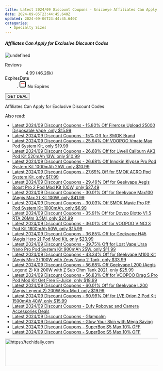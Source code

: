 ```yaml
---
title: Latest 2024/09 Discount Coupons - Unicoeye Affiliates Can Apply for Exclusive Discount Codes
date: 2024-09-05T23:44:45.640Z
updated: 2024-09-06T23:44:45.640Z
categories:
  - Specialty Sizes
---
```



<div class="max-w-4xl mx-auto grid grid-cols-1 lg:max-w-5xl lg:gap-x-20 lg:grid-cols-2">
  <div class="relative p-3 col-start-1 row-start-1 flex flex-col-reverse rounded-lg bg-gradient-to-t from-black/75 via-black/0 sm:bg-none sm:row-start-2 sm:p-0 lg:row-start-1">
    <h5 class="mt-1 text-lg font-semibold text-white sm:text-slate-900 md:text-2xl dark:sm:text-white">Affiliates Can Apply for Exclusive Discount Codes</h5>
  </div>
  
  <div class="col-start-1 col-end-3 row-start-1 grid gap-4 sm:mb-6 sm:grid-cols-4 lg:col-start-2 lg:row-span-6 lg:row-end-6 lg:mb-0 lg:gap-6">
      <img src="https://cdn3.impact.com//display-logo-via-campaign/18498.gif" onClick="javascript:window.open(decodeURIComponent('https%3A%2F%2Funicoeye.pxf.io%2Fc%2F5597632%2F2008225%2F18498'), '_blank');void(0);" alt="undefined" class="h-60 w-full rounded-lg object-cover sm:col-span-2 sm:h-52 lg:col-span-full" loading="lazy" />
    
  </div>
  <dl class="row-start-2 mt-4 flex items-center text-xs font-medium sm:row-start-3 sm:mt-1 md:mt-2.5 lg:row-start-2">
    <dt class="sr-only">Reviews</dt>
    <dd class="flex items-center text-indigo-600 dark:text-indigo-400">
      <svg width="24" height="24" fill="none" aria-hidden="true" class="mr-1 stroke-current dark:stroke-indigo-500">
        <path d="m12 5 2 5h5l-4 4 2.103 5L12 16l-5.103 3L9 14l-4-4h5l2-5Z" stroke-width="2" stroke-linecap="round" stroke-linejoin="round" />
      </svg>
      <span>4.99 <span class="font-normal text-slate-400">(46.26k)</span></span>
    </dd>
    <dt class="sr-only">ExpiresDate</dt>
    <dd class="flex items-center">
      <svg width="2" height="2" aria-hidden="true" fill="currentColor" class="mx-3 text-slate-300">
        <circle cx="1" cy="1" r="1" />
      </svg>
      <svg width="24" height="24" viewBox="0 0 24 24" fill="none" stroke="currentColor" stroke-width="2">
        <rect x="3" y="3" width="18" height="18" rx="2" fill="#fff" />
        <path d="M6 10L18 10" stroke="red" stroke-width="2" fill="none" />
        <path d="M10 6L10 18" stroke="#fff" stroke-width="2" fill="none" />
      </svg>
      No Expires    </dd>
  </dl>
  <div class="col-start-1 row-start-3 mt-4 self-center sm:col-start-2 sm:row-span-2 sm:row-start-2 sm:mt-0 lg:col-start-1 lg:row-start-3 lg:row-end-4 lg:mt-6">
    <button type="button" onClick="javascript:window.open(decodeURIComponent('https%3A%2F%2Funicoeye.pxf.io%2Fc%2F5597632%2F2008225%2F18498'), '_blank');void(0);" class="rounded-lg bg-red-600 px-3 py-2 text-sm font-medium leading-6 text-white">GET DEAL</button>
  </div>
  <p class="col-start-1 mt-4 text-sm leading-6 sm:col-span-2 lg:col-span-1 lg:row-start-4 lg:mt-6 dark:text-slate-400">
    Affiliates Can Apply for Exclusive Discount Codes  </p>
</div>
<span class="atpl-alsoreadstyle">Also read:</span>
<div><ul>
<li><a href="https://coupons.techidaily.com/coupon-1115874-share-90958-sale/"><u>Latest 2024/09 Discount Coupons - 15.80% Off Firerose Upload 25000 Disposable Vape, only $15.99</u></a></li>
<li><a href="https://coupons.techidaily.com/coupon-873279-share-90958-sale/"><u>Latest 2024/09 Discount Coupons - 15% Off for SMOK Brand</u></a></li>
<li><a href="https://coupons.techidaily.com/coupon-1116332-share-90958-sale/"><u>Latest 2024/09 Discount Coupons - 25.94% Off VOOPOO Vmate Max Pod System Kit, only $19.99</u></a></li>
<li><a href="https://coupons.techidaily.com/coupon-979075-share-90958-sale/"><u>Latest 2024/09 Discount Coupons - 26.68% Off for Uwell Caliburn AK3 Pod Kit 520mAh 13W, only $10.99</u></a></li>
<li><a href="https://coupons.techidaily.com/coupon-1117095-share-90958-sale/"><u>Latest 2024/09 Discount Coupons - 26.68% Off Innokin Klypse Pro Pod System Kit 1000mAh 25W, only $10.99</u></a></li>
<li><a href="https://coupons.techidaily.com/coupon-767142-share-90958-sale/"><u>Latest 2024/09 Discount Coupons - 27.69% Off for SMOK ACRO Pod System Kit, only $17.99</u></a></li>
<li><a href="https://coupons.techidaily.com/coupon-988886-share-90958-sale/"><u>Latest 2024/09 Discount Coupons - 29.49% Off for Geekvape Aegis Boost Pro 2 Pod Mod Kit 100W, only $27.49</u></a></li>
<li><a href="https://coupons.techidaily.com/coupon-889771-share-90958-sale/"><u>Latest 2024/09 Discount Coupons - 30.01% Off for Geekvape Max100 (Aegis Max 2) Kit 100W, only $41.99</u></a></li>
<li><a href="https://coupons.techidaily.com/coupon-1115870-share-90958-sale/"><u>Latest 2024/09 Discount Coupons - 30.03% Off SMOK Mavic Pro RF Pod System Kit 1000mAh, only $6.99</u></a></li>
<li><a href="https://coupons.techidaily.com/coupon-872577-share-90958-sale/"><u>Latest 2024/09 Discount Coupons - 35.91% Off for Dovpo Blotto V1.5 RTA 26Mm 3.5Ml, only $24.99</u></a></li>
<li><a href="https://coupons.techidaily.com/coupon-996071-share-90958-sale/"><u>Latest 2024/09 Discount Coupons - 36.01% Off for VOOPOO VINCI 3 Pod Kit 1800mAh 50W, only $15.99</u></a></li>
<li><a href="https://coupons.techidaily.com/coupon-871444-share-90958-sale/"><u>Latest 2024/09 Discount Coupons - 36.85% Off for Geekvape H45 (Aegis Hero 2) Pod Mod Kit, only $23.99</u></a></li>
<li><a href="https://coupons.techidaily.com/coupon-940109-share-90958-sale/"><u>Latest 2024/09 Discount Coupons - 39.75% Off for Lost Vape Ursa Nano Pro Pod System Kit 900mAh 25W, only $11.99</u></a></li>
<li><a href="https://coupons.techidaily.com/coupon-829868-share-90958-sale/"><u>Latest 2024/09 Discount Coupons - 43.34% Off for Geekvape M100 Kit (Aegis Mini 2) 100W with Zeus Nano 2 Tank, only $33.99</u></a></li>
<li><a href="https://coupons.techidaily.com/coupon-794855-share-90958-sale/"><u>Latest 2024/09 Discount Coupons - 56.68% Off Geekvape L200 (Aegis Legend 2) Kit 200W with Z Sub Ohm Tank 2021, only $25.99</u></a></li>
<li><a href="https://coupons.techidaily.com/coupon-832299-share-90958-sale/"><u>Latest 2024/09 Discount Coupons - 56.83% Off for VOOPOO Drag S Pro Pod Mod Kit Get Free E-Juice, only $18.99</u></a></li>
<li><a href="https://coupons.techidaily.com/coupon-794856-share-90958-sale/"><u>Latest 2024/09 Discount Coupons - 60.01% Off for Geekvape L200 (Aegis Legend 2) 200W Box Mod, only $19.99</u></a></li>
<li><a href="https://coupons.techidaily.com/coupon-1005252-share-90958-sale/"><u>Latest 2024/09 Discount Coupons - 60.99% Off for LVE Orion 2 Pod Kit 1500mAh 40W, only $15.99</u></a></li>
<li><a href="https://coupons.techidaily.com/coupon-1116686-share-115200-sale/"><u>Latest 2024/09 Discount Coupons - Eufy Robovac and Camera Accessories Deals</u></a></li>
<li><a href="https://coupons.techidaily.com/coupon-1116087-share-151407-sale/"><u>Latest 2024/09 Discount Coupons - Glampalm</u></a></li>
<li><a href="https://coupons.techidaily.com/coupon-1115869-share-151407-sale/"><u>Latest 2024/09 Discount Coupons - Glow Your Skin with Mega Saving</u></a></li>
<li><a href="https://coupons.techidaily.com/coupon-1116766-share-155620-sale/"><u>Latest 2024/09 Discount Coupons - SuperBox S5 Max 10% OFF</u></a></li>
<li><a href="https://coupons.techidaily.com/coupon-1116767-share-155620-sale/"><u>Latest 2024/09 Discount Coupons - SuperBox S5 Max 10% OFF</u></a></li>
</ul></div>

<ins class="adsbygoogle"
      style="display:block"
      data-ad-client="ca-pub-7571918770474297"
      data-ad-slot="8358498916"
      data-ad-format="auto"
      data-full-width-responsive="true"></ins>
<!-- affiliate ads begin -->
<a href="https://aidotcom.pxf.io/c/5597632/2134503/19576" target="_top" id="2134503">
  <img src="//a.impactradius-go.com/display-ad/19576-2134503" border="0" alt="https://techidaily.com" width="728" height="90"/>
</a>
<img height="0" width="0" src="https://aidotcom.pxf.io/i/5597632/2134503/19576" style="position:absolute;visibility:hidden;" border="0" />
<!-- affiliate ads end -->